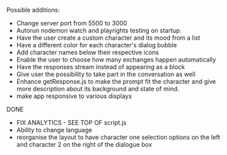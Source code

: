 Possible additions:

* Change server port from 5500 to 3000
* Autorun nodemon watch and playrights testing on startup. 
* Have the user create a custom character and its mood from a list
* Have a different color for each character's dialog bubble
* Add character names below their respective icons
* Enable the user to choose how many exchanges happen automatically
* Have the responses stream instead of appearing as a block
* Give user the possibility to take part in the conversation as well
* Enhance getResponse.js to make the prompt fit the character and give more description about its background and state of mind.
* make app responsive to various displays


DONE 

* FIX ANALYTICS - SEE TOP OF script.js 
* Ability to change language
* reorganise the layout to have character one selection options on the left and character 2 on the right of the dialogue box